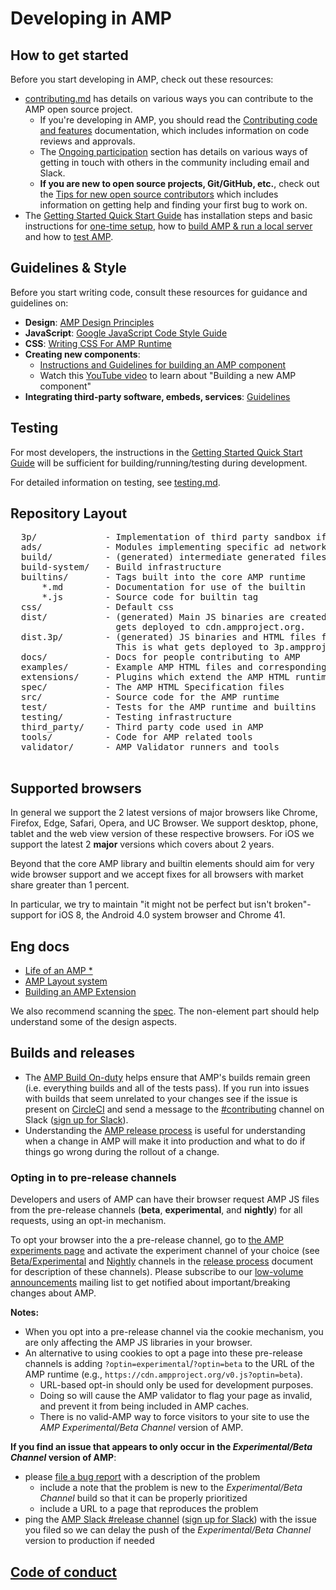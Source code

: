 <!---
Copyright 2015 The AMP HTML Authors. All Rights Reserved.

Licensed under the Apache License, Version 2.0 (the "License");
you may not use this file except in compliance with the License.
You may obtain a copy of the License at

      http://www.apache.org/licenses/LICENSE-2.0

Unless required by applicable law or agreed to in writing, software
distributed under the License is distributed on an "AS-IS" BASIS,
WITHOUT WARRANTIES OR CONDITIONS OF ANY KIND, either express or implied.
See the License for the specific language governing permissions and
limitations under the License.
-->

# Developing in AMP

## How to get started

Before you start developing in AMP, check out these resources:

-   [contributing.md](./contributing.md) has details on various ways you can contribute to the AMP open source project.
    -   If you're developing in AMP, you should read the [Contributing code and features](./contributing-code.md) documentation, which includes information on code reviews and approvals.
    -   The [Ongoing participation](./contributing.md#ongoing-participation) section has details on various ways of getting in touch with others in the community including email and Slack.
    -   **If you are new to open source projects, Git/GitHub, etc.**, check out the [Tips for new open source contributors](./contributing.md#tips-for-new-open-source-contributors) which includes information on getting help and finding your first bug to work on.
-   The [Getting Started Quick Start Guide](getting-started-quick.md) has installation steps and basic instructions for [one-time setup](getting-started-quick.md#one-time-setup), how to [build AMP & run a local server](getting-started-quick.md#build-amp--run-a-local-server) and how to [test AMP](getting-started-quick.md#test-amp).

## Guidelines & Style

Before you start writing code, consult these resources for guidance and guidelines on:

-   **Design**: [AMP Design Principles](design-principles.md)
-   **JavaScript**: [Google JavaScript Code Style Guide](https://google.github.io/styleguide/jsguide.html)
-   **CSS**: [Writing CSS For AMP Runtime](writing-css.md)
-   **Creating new components**:
    -   [Instructions and Guidelines for building an AMP component](building-an-amp-extension.md)
    -   Watch this [YouTube video](https://youtu.be/FJEhQFNKeaQ?list=PLXTOW_XMsIDTDXYO-NAi2OpEH0zyguvqX) to learn about "Building a new AMP component"
-   **Integrating third-party software, embeds, services**: [Guidelines](../3p/README.md)

## Testing

For most developers, the instructions in the [Getting Started Quick Start Guide](getting-started-quick.md) will be sufficient for building/running/testing during development.

For detailed information on testing, see [testing.md](testing.md).

## Repository Layout

<pre>
  3p/             - Implementation of third party sandbox iframes.
  ads/            - Modules implementing specific ad networks used in <amp-ad>
  build/          - (generated) intermediate generated files
  build-system/   - Build infrastructure
  builtins/       - Tags built into the core AMP runtime
      *.md        - Documentation for use of the builtin
      *.js        - Source code for builtin tag
  css/            - Default css
  dist/           - (generated) Main JS binaries are created here. This is what
                    gets deployed to cdn.ampproject.org.
  dist.3p/        - (generated) JS binaries and HTML files for 3p embeds and ads
                    This is what gets deployed to 3p.ampproject.net.
  docs/           - Docs for people contributing to AMP
  examples/       - Example AMP HTML files and corresponding assets
  extensions/     - Plugins which extend the AMP HTML runtime's core set of tags
  spec/           - The AMP HTML Specification files
  src/            - Source code for the AMP runtime
  test/           - Tests for the AMP runtime and builtins
  testing/        - Testing infrastructure
  third_party/    - Third party code used in AMP
  tools/          - Code for AMP related tools
  validator/      - AMP Validator runners and tools

</pre>

## Supported browsers

In general we support the 2 latest versions of major browsers like Chrome, Firefox, Edge, Safari, Opera, and UC Browser. We support desktop, phone, tablet and the web view version of these respective browsers. For iOS we support the latest 2 **major** versions which covers about 2 years.

Beyond that the core AMP library and builtin elements should aim for very wide browser support and we accept fixes for all browsers with market share greater than 1 percent.

In particular, we try to maintain "it might not be perfect but isn't broken"-support for iOS 8, the Android 4.0 system browser and Chrome 41.

## Eng docs

-   [Life of an AMP \*](https://docs.google.com/document/d/1WdNj3qNFDmtI--c2PqyRYrPrxSg2a-93z5iX0SzoQS0/edit#)
-   [AMP Layout system](../docs/spec/amp-html-layout.md)
-   [Building an AMP Extension](building-an-amp-extension.md)

We also recommend scanning the [spec](../docs/spec/). The non-element part should help understand some of the design aspects.

## Builds and releases

-   The [AMP Build On-duty](build-on-duty.md) helps ensure that AMP's builds remain green (i.e. everything builds and all of the tests pass). If you run into issues with builds that seem unrelated to your changes see if the issue is present on [CircleCI](https://app.circleci.com/pipelines/github/ampproject/amphtml?branch=main) and send a message to the [#contributing](https://amphtml.slack.com/messages/C9HRJ1GPN) channel on Slack ([sign up for Slack](https://bit.ly/amp-slack-signup)).
-   Understanding the [AMP release process](release-schedule.md) is useful for understanding when a change in AMP will make it into production and what to do if things go wrong during the rollout of a change.

### Opting in to pre-release channels

Developers and users of AMP can have their browser request AMP JS files from the pre-release channels (**beta**, **experimental**, and **nightly**) for all requests, using an opt-in mechanism.

To opt your browser into the a pre-release channel, go to [the AMP experiments page](https://cdn.ampproject.org/experiments.html) and activate the experiment channel of your choice (see [Beta/Experimental](release-schedule.md#beta-and-experimental-channels) and [Nightly](release-schedule.md##nightly) channels in the [release process](release-schedule.md) document for description of these channels). Please subscribe to our [low-volume announcements](https://groups.google.com/forum/#!forum/amphtml-announce) mailing list to get notified about important/breaking changes about AMP.

**Notes:**

-   When you opt into a pre-release channel via the cookie mechanism, you are only affecting the AMP JS libraries in your browser.
-   An alternative to using cookies to opt a page into these pre-release channels is adding `?optin=experimental`/`?optin=beta` to the URL of the AMP runtime (e.g., `https://cdn.ampproject.org/v0.js?optin=beta`).
    -   URL-based opt-in should only be used for development purposes.
    -   Doing so will cause the AMP validator to flag your page as invalid, and prevent it from being included in AMP caches.
    -   There is no valid-AMP way to force visitors to your site to use the _AMP Experimental/Beta Channel_ version of AMP.

**If you find an issue that appears to only occur in the _Experimental/Beta Channel_ version of AMP**:

-   please [file a bug report](https://github.com/ampproject/amphtml/issues/new?assignees=&labels=Type%3A+Bug&template=bug-report.yml) with a description of the problem
    -   include a note that the problem is new to the _Experimental/Beta Channel_ build so that it can be properly prioritized
    -   include a URL to a page that reproduces the problem
-   ping the [AMP Slack #release channel](https://amphtml.slack.com/messages/C4NVAR0H3/) ([sign up for Slack](https://bit.ly/amp-slack-signup)) with the issue you filed so we can delay the push of the _Experimental/Beta Channel_ version to production if needed

## [Code of conduct](../CODE_OF_CONDUCT.md)
